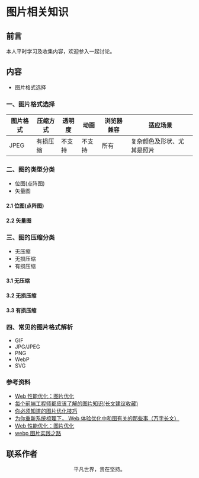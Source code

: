 # 图片相关知识

## 前言

本人平时学习及收集内容，欢迎参入一起讨论。

## 内容

- 图片格式选择

### 一、图片格式选择

| 图片格式 | 压缩方式 | 透明度 | 动画   | 浏览器兼容 | 适应场景                   |
| -------- | -------- | ------ | ------ | ---------- | -------------------------- |
| JPEG     | 有损压缩 | 不支持 | 不支持 | 所有       | 复杂颜色及形状、尤其是照片 |

### 二、图的类型分类

- 位图(点阵图)
- 矢量图

#### 2.1 位图(点阵图)

#### 2.2 矢量图

### 三、图的压缩分类

- 无压缩
- 无损压缩
- 有损压缩

#### 3.1 无压缩

#### 3.2 无损压缩

#### 3.3 有损压缩

### 四、常见的图片格式解析

- GIF
- JPG/JPEG
- PNG
- WebP
- SVG

### 参考资料

- [Web 性能优化：图片优化](http://www.cnblogs.com/wizcabbit/p/web-image-optimization.html)
- [每个前端工程师都应该了解的图片知识(长文建议收藏)](https://mp.weixin.qq.com/s/O1n7_t4izdmpvn2mFrB-kg)
- [你必须知道的图片优化技巧](https://mp.weixin.qq.com/s/oJy2fncLjtlt9XmPRWnqVw)
- [为你重新系统梳理下， Web 体验优化中和图有关的那些事（万字长文）](https://mp.weixin.qq.com/s/euvdMHkYUXHmgkV9D334NQ)
- [Web 性能优化：图片优化](https://www.cnblogs.com/wizcabbit/p/web-image-optimization.html)
- [webp 图片实践之路](https://www.cnblogs.com/season-huang/p/5804884.html)

## 联系作者

<div align="center">
    <p>
        平凡世界，贵在坚持。
    </p>
    <img :src="$withBase('/about/contact.png')" />
</div>
